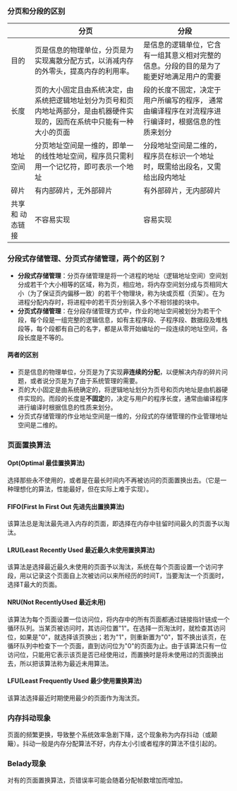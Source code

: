 ### 分页和分段的区别

|                  | 分页                                                                                                                       | 分段                                                                                              |
| ---------------- | -------------------------------------------------------------------------------------------------------------------------- | ------------------------------------------------------------------------------------------------- |
| 目的             | 页是信息的物理单位，分页是为实现离散分配方式，以消减内存的外零头，提髙内存的利用率。                                       | 是信息的逻辑单位，它含有一组其意义相对完整的信息。分段的目的是为了能更好地满足用户的需要          |
| 长度             | 页的大小固定且由系统决定，由系统把逻辑地址划分为页号和页内地址两部分，是由机器硬件实现的，因而在系统中只能有一种大小的页面 | 段的长度不固定，决定于用户所编写的程序， 通常由编译程序在对流程序进行编译时，根据信息的性质来划分 |
| 地址空间         | 分页地址空间是一维的，即单一的线性地址空间，程序员只需利用一个记忆符，即可表示一个地址                                     | 分段地址空间是二维的，程序员在标识一个地址时，既需给出段名，又需给出段内地址                      |
| 碎片             | 有内部碎片，无外部碎片                                                                                                     | 有外部碎片，无内部碎片                                                                            |
| 共享 和 动态链接 | 不容易实现                                                                                                                 | 容易实现                                                                                          | 

### 分段式存储管理、分页式存储管理，两个的区别？

- **分段式存储管理**：分页存储管理是将一个进程的地址（逻辑地址空间）空间划分成若干个大小相等的区域，称为页，相应地，将内存空间划分成与页相同大小（为了保证页内偏移一致）的若干个物理块，称为块或页框（页架）。在为进程分配内存时，将进程中的若干页分别装入多个不相邻接的块中。
- **分页式存储管理**：在分段存储管理方式中，作业的地址空间被划分为若干个段，每个段是一组完整的逻辑信息，如有主程序段、子程序段、数据段及堆栈段等，每个段都有自己的名字，都是从零开始编址的一段连续的地址空间，各段长度是不等的。
#### 两者的区别
- 页是信息的物理单位，分页是为了实现**非连续的分配**，以便解决内存的碎片问题，或者说分页是为了由于系统管理的需要。
- 页的大小固定是由系统确定的，将逻辑地址划分为页号和页内地址是由机器硬件实现的。而段的长度是**不固定**的，决定与用户的程序长度，通常由编译程序进行编译时根据信息的性质来划分。
- 分页式存储管理的作业地址空间是一维的，分段式的存储管理的作业管理地址空间是二维的。

### 页面置换算法
#### Opt(Optimal 最佳置换算法)
选择那些永不使用的，或者是在最长时间内不再被访问的页面置换出去。（它是一种理想化的算法，性能最好，但在实际上难于实现）。
#### FIFO(First In First Out 先进先出置换算法)
该算法总是淘汰最先进入内存的页面，即选择在内存中驻留时间最久的页面予以淘汰。
#### LRU(Least Recently Used 最近最久未使用置换算法)
该算法是选择最近最久未使用的页面予以淘汰，系统在每个页面设置一个访问字段，用以记录这个页面自上次被访问以来所经历的时间T，当要淘汰一个页面时，选择T最大的页面。
#### NRU(Not RecentlyUsed 最近未用)
该算法为每个页面设置一位访问位，将内存中的所有页面都通过链接指针链成一个循环队列。当某页被访问时，其访问位置"1"。在选择一页淘汰时，就检查其访问位，如果是"0"，就选择该页换出；若为"1"，则重新置为"0"，暂不换出该页，在循环队列中检查下一个页面，直到访问位为"0"的页面为止。由于该算法只有一位访问位，只能用它表示该页是否已经使用过，而置换时是将未使用过的页面换出去，所以把该算法称为最近未用算法。
#### LFU(Least Frequently Used 最少使用置换算法)
该算法选择最近时期使用最少的页面作为淘汰页。
### 内存抖动现象
页面的频繁更换，导致整个系统效率急剧下降，这个现象称为内存抖动（或颠簸）。抖动一般是内存分配算法不好，内存太小引或者程序的算法不佳引起的。
### Belady现象
对有的页面置换算法，页错误率可能会随着分配帧数增加而增加。

